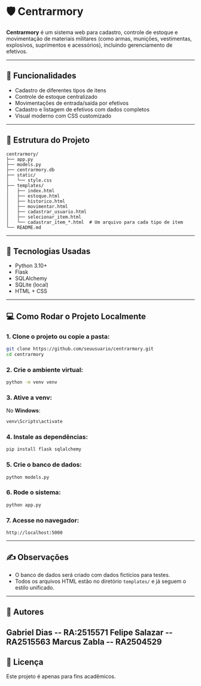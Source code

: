 # 🛡️ Centrarmory

**Centrarmory** é um sistema web para cadastro, controle de estoque e movimentação de materiais militares (como armas, munições, vestimentas, explosivos, suprimentos e acessórios), incluindo gerenciamento de efetivos.

---

## 🚀 Funcionalidades

* Cadastro de diferentes tipos de itens
* Controle de estoque centralizado
* Movimentações de entrada/saída por efetivos
* Cadastro e listagem de efetivos com dados completos
* Visual moderno com CSS customizado

---

## 📁 Estrutura do Projeto

```
centrarmory/
├── app.py                 
├── models.py            
├── centrarmory.db  
├── static/
│   └── style.css      
├── templates/
│   ├── index.html
│   ├── estoque.html
│   ├── historico.html
│   ├── movimentar.html
│   ├── cadastrar_usuario.html
│   ├── selecionar_item.html
│   └── cadastrar_item_*.html  # Um arquivo para cada tipo de item
└── README.md
```

---

## 🧩 Tecnologias Usadas

* Python 3.10+
* Flask
* SQLAlchemy
* SQLite (local)
* HTML + CSS

---

## 💻 Como Rodar o Projeto Localmente

### 1. Clone o projeto ou copie a pasta:

```bash
git clone https://github.com/seuusuario/centrarmory.git
cd centrarmory
```

### 2. Crie o ambiente virtual:

```bash
python -m venv venv
```

### 3. Ative a venv:

No **Windows**:

```bash
venv\Scripts\activate
```

### 4. Instale as dependências:

```bash
pip install flask sqlalchemy
```

### 5. Crie o banco de dados:

```bash
python models.py
```

### 6. Rode o sistema:

```bash
python app.py
```

### 7. Acesse no navegador:

```
http://localhost:5000
```

---

## ✍️ Observações

* O banco de dados será criado com dados fictícios para testes.
* Todos os arquivos HTML estão no diretório `templates/` e já seguem o estilo unificado.

---

## 📌 Autores

Gabriel Dias -- RA:2515571
Felipe Salazar -- RA2515563
Marcus Zabla -- RA2504529
---

## 📄 Licença

Este projeto é apenas para fins acadêmicos.
